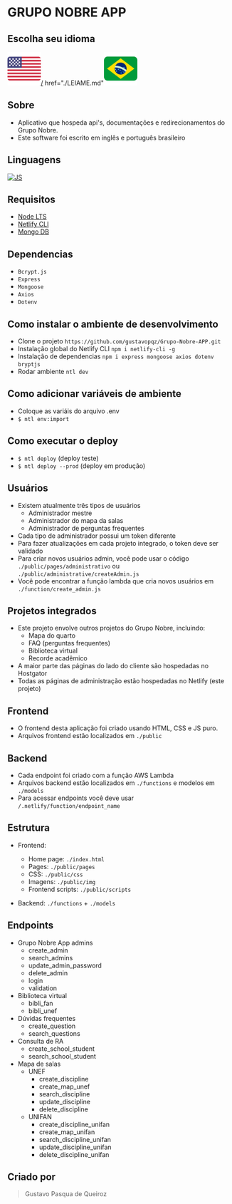 # GRUPO NOBRE APP

## Escolha seu idioma
<a href="./README.md"><img src="./public/img/icons/us_flag.png" width="75px">/</a>  <a> href="./LEIAME.md"<img src="./public/img/icons/br_flag.png" width="75px"/></a>

## Sobre
- Aplicativo que hospeda api's, documentações e redirecionamentos do Grupo Nobre.
- Este software foi escrito em inglês e português brasileiro

## Linguagens
[![JS](https://skills.thijs.gg/icons?i=html,css,js,nodejs)](https://skills.thijs.gg)

## Requisitos
- [Node LTS](https://nodejs.org/en/)
- [Netlify CLI](https://docs.netlify.com/cli/get-started/)
- [Mongo DB](https://www.mongodb.com/)

## Dependencias
- `Bcrypt.js`
- `Express`
- `Mongoose`
- `Axios`
- `Dotenv`

## Como instalar o ambiente de desenvolvimento
- Clone o projeto `https://github.com/gustavopqz/Grupo-Nobre-APP.git`
- Instalação global do Netlify CLI `npm i netlify-cli -g`
- Instalação de dependencias `npm i express mongoose axios dotenv bryptjs`
- Rodar ambiente `ntl dev`

## Como adicionar variáveis de ambiente
- Coloque as variáis do arquivo .env
- `$ ntl env:import`

## Como executar o deploy
- `$ ntl deploy` (deploy teste)
- `$ ntl deploy --prod` (deploy em produção)

## Usuários
- Existem atualmente três tipos de usuários
     - Administrador mestre
     - Administrador do mapa da salas
     - Administrador de perguntas frequentes
- Cada tipo de administrador possui um token diferente
- Para fazer atualizações em cada projeto integrado, o token deve ser validado
- Para criar novos usuários admin, você pode usar o código `./public/pages/administrativo` ou `./public/administrative/createAdmin.js`
- Você pode encontrar a função lambda que cria novos usuários em `./function/create_admin.js`

## Projetos integrados
- Este projeto envolve outros projetos do Grupo Nobre, incluindo:
     - Mapa do quarto
     - FAQ (perguntas frequentes)
     - Biblioteca virtual
     - Recorde acadêmico
- A maior parte das páginas do lado do cliente são hospedadas no Hostgator
- Todas as páginas de administração estão hospedadas no Netlify (este projeto)

## Frontend
- O frontend desta aplicação foi criado usando HTML, CSS e JS puro.
- Arquivos frontend estão localizados em `./public`

## Backend
- Cada endpoint foi criado com a função AWS Lambda
- Arquivos backend estão localizados em `./functions` e modelos em `./models`
- Para acessar endpoints você deve usar `/.netlify/function/endpoint_name`

## Estrutura
- Frontend:
    - Home page: `./index.html`
    - Pages: `./public/pages`
    - CSS: `./public/css`
    - Imagens: `./public/img`
    - Frontend scripts: `./public/scripts`

- Backend: `./functions` + `./models`


## Endpoints
- Grupo Nobre App admins
    - create_admin
    - search_admins
    - update_admin_password
    - delete_admin
    - login
    - validation
- Biblioteca virtual
    - bibli_fan
    - bibli_unef
- Dúvidas frequentes
    - create_question
    - search_questions
- Consulta de RA
    - create_school_student
    - search_school_student
- Mapa de salas
    - UNEF
        - create_discipline
        - create_map_unef
        - search_discipline
        - update_discipline
        - delete_discipline
    - UNIFAN
        - create_discipline_unifan
        - create_map_unifan
        - search_discipline_unifan
        - update_discipline_unifan
        - delete_discipline_unifan

## Criado por
> Gustavo Pasqua de Queiroz